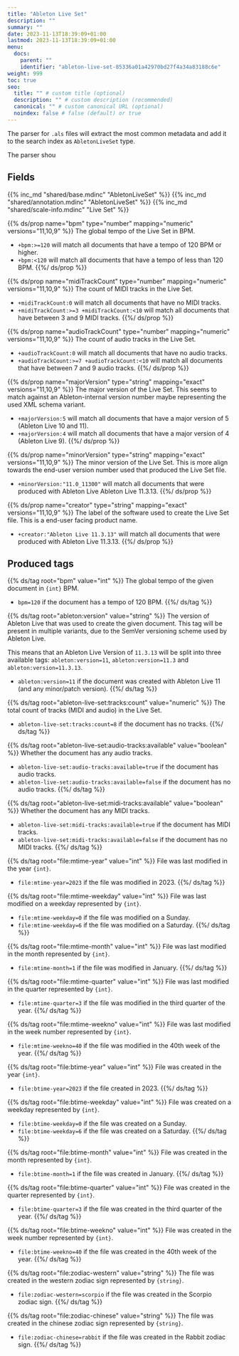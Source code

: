 ```yaml
---
title: "Ableton Live Set"
description: ""
summary: ""
date: 2023-11-13T18:39:09+01:00
lastmod: 2023-11-13T18:39:09+01:00
menu:
  docs:
    parent: ""
    identifier: "ableton-live-set-85336a01a42970bd27f4a34a83188c6e"
weight: 999
toc: true
seo:
  title: "" # custom title (optional)
  description: "" # custom description (recommended)
  canonical: "" # custom canonical URL (optional)
  noindex: false # false (default) or true
---
```


The parser for `.als` files will extract the most common metadata and add it to the search index as `AbletonLiveSet` type.

The parser shou

## Fields

{{% inc_md "shared/base.mdinc" "AbletonLiveSet" %}}
{{% inc_md "shared/annotation.mdinc" "AbletonLiveSet" %}}
{{% inc_md "shared/scale-info.mdinc" "Live Set" %}}

{{% ds/prop name="bpm" type="number" mapping="numeric" versions="11,10,9" %}}
  The global tempo of the Live Set in BPM.
  - `+bpm:>=120` will match all documents that have a tempo of 120 BPM or higher.
  - `+bpm:<120` will match all documents that have a tempo of less than 120 BPM.
{{%/ ds/prop %}}

{{% ds/prop name="midiTrackCount" type="number" mapping="numeric" versions="11,10,9" %}}
  The count of MIDI tracks in the Live Set.
  - `+midiTrackCount:0` will match all documents that have no MIDI tracks.
  - `+midiTrackCount:>=3 +midiTrackCount:<10` will match all documents that have between 3 and 9 MIDI tracks.
{{%/ ds/prop %}}

{{% ds/prop name="audioTrackCount" type="number" mapping="numeric" versions="11,10,9" %}}
  The count of audio tracks in the Live Set.
  - `+audioTrackCount:0` will match all documents that have no audio tracks.
  - `+audioTrackCount:>=7 +audioTrackCount:<10` will match all documents that have between 7 and 9 audio tracks.
{{%/ ds/prop %}}

{{% ds/prop name="majorVersion" type="string" mapping="exact" versions="11,10,9" %}}
  The major version of the Live Set. This seems to match against an Ableton-internal version number
  maybe representing the used XML schema variant.
  - `+majorVersion:5` will match all documents that have a major version of 5 (Ableton Live 10 and 11).
  - `+majorVersion:4` will match all documents that have a major version of 4 (Ableton Live 9).
{{%/ ds/prop %}}

{{% ds/prop name="minorVersion" type="string" mapping="exact" versions="11,10,9" %}}
  The minor version of the Live Set. This is more align towards the  end-user version number used that
  produced the Live Set file.
  - `+minorVersion:"11.0_11300"` will match all documents that were produced with Ableton Live Ableton Live 11.3.13.
{{%/ ds/prop %}}

{{% ds/prop name="creator" type="string" mapping="exact" versions="11,10,9" %}}
  The label of the software used to create the Live Set file. This is a end-user facing product name. 
  - `+creator:"Ableton Live 11.3.13"` will match all documents that were produced with Ableton Live 11.3.13.
{{%/ ds/prop %}}

## Produced tags

{{% ds/tag root="bpm" value="int" %}}
  The global tempo of the given document in `{int}` BPM.
  - `bpm=120` if the document has a tempo of 120 BPM.
{{%/ ds/tag %}}

{{% ds/tag root="ableton:version" value="string" %}}
  The version of Ableton Live that was used to create the given document.
  This tag will be present in multiple variants, due to the SemVer versioning scheme used by Ableton Live.
  
  This means that an Ableton Live Version of `11.3.13` will be split into three available tags: `ableton:version=11`, `ableton:version=11.3` and `ableton:version=11.3.13`.

  - `ableton:version=11` if the document was created with Ableton Live 11 (and any minor/patch version).
{{%/ ds/tag %}}

{{% ds/tag root="ableton-live-set:tracks:count" value="numeric" %}}
  The total count of tracks (MIDI and audio) in the Live Set.
  - `ableton-live-set:tracks:count=8` if the document has no tracks.
{{%/ ds/tag %}}

{{% ds/tag root="ableton-live-set:audio-tracks:available" value="boolean" %}}
  Whether the document has any audio tracks.
  - `ableton-live-set:audio-tracks:available=true` if the document has audio tracks.
  - `ableton-live-set:audio-tracks:available=false` if the document has no audio tracks.
{{%/ ds/tag %}}

{{% ds/tag root="ableton-live-set:midi-tracks:available" value="boolean" %}}
  Whether the document has any MIDI tracks.
  - `ableton-live-set:midi-tracks:available=true` if the document has MIDI tracks.
  - `ableton-live-set:midi-tracks:available=false` if the document has no MIDI tracks.
{{%/ ds/tag %}}

{{% ds/tag root="file:mtime-year" value="int" %}}
  File was last modified in the year `{int}`.
  - `file:mtime-year=2023` if the file was modified in 2023.
{{%/ ds/tag %}}

{{% ds/tag root="file:mtime-weekday" value="int" %}}
  File was last modified on a weekday represented by `{int}`.
  - `file:mtime-weekday=0` if the file was modified on a Sunday.
  - `file:mtime-weekday=6` if the file was modified on a Saturday.
{{%/ ds/tag %}}

{{% ds/tag root="file:mtime-month" value="int" %}}
  File was last modified in the month represented by `{int}`.
  - `file:mtime-month=1` if the file was modified in January.
{{%/ ds/tag %}}

{{% ds/tag root="file:mtime-quarter" value="int" %}}
  File was last modified in the quarter represented by `{int}`.
  - `file:mtime-quarter=3` if the file was modified in the third quarter of the year.
{{%/ ds/tag %}}

{{% ds/tag root="file:mtime-weekno" value="int" %}}
  File was last modified in the week number represented by `{int}`.
  - `file:mtime-weekno=40` if the file was modified in the 40th week of the year.
{{%/ ds/tag %}}

{{% ds/tag root="file:btime-year" value="int" %}}
  File was created in the year `{int}`.
  - `file:btime-year=2023` if the file created in 2023.
{{%/ ds/tag %}}

{{% ds/tag root="file:btime-weekday" value="int" %}}
  File was created on a weekday represented by `{int}`.
  - `file:btime-weekday=0` if the file was created on a Sunday.
  - `file:btime-weekday=6` if the file was created on a Saturday.
{{%/ ds/tag %}}

{{% ds/tag root="file:btime-month" value="int" %}}
  File was created in the month represented by `{int}`.
  - `file:btime-month=1` if the file was created in January.
{{%/ ds/tag %}}

{{% ds/tag root="file:btime-quarter" value="int" %}}
  File was created in the quarter represented by `{int}`.
  - `file:btime-quarter=3` if the file was created in the third quarter of the year.
{{%/ ds/tag %}}

{{% ds/tag root="file:btime-weekno" value="int" %}}
  File was created in the week number represented by `{int}`.
  - `file:btime-weekno=40` if the file was created in the 40th week of the year.
{{%/ ds/tag %}}

{{% ds/tag root="file:zodiac-western" value="string" %}}
  The file was created in the western zodiac sign represented by `{string}`.
  - `file:zodiac-western=scorpio` if the file was created in the Scorpio zodiac sign.
{{%/ ds/tag %}}

{{% ds/tag root="file:zodiac-chinese" value="string" %}}
  The file was created in the chinese zodiac sign represented by `{string}`.
  - `file:zodiac-chinese=rabbit` if the file was created in the Rabbit zodiac sign.
{{%/ ds/tag %}}
